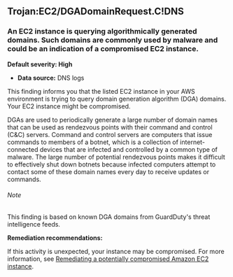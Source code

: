 Trojan:EC2/DGADomainRequest.C!DNS
---------------------------------


### An EC2 instance is querying algorithmically generated domains. Such domains are commonly used by malware and could be an indication of a compromised EC2 instance.


**Default severity: High**


 * **Data source:** DNS logs

This finding informs you that the listed EC2 instance in your AWS environment is trying to query domain generation algorithm (DGA) domains. Your EC2 instance might be compromised.


DGAs are used to periodically generate a large number of domain names that can be used as rendezvous points with their command and control (C&C) servers. Command and control servers are computers that issue commands to members of a botnet, which is a collection of internet-connected devices that are infected and controlled by a common type of malware. The large number of potential rendezvous points makes it difficult to effectively shut down botnets because infected computers attempt to contact some of these domain names every day to receive updates or commands.


###### Note

This finding is based on known DGA domains from GuardDuty's threat intelligence feeds.


**Remediation recommendations:**


If this activity is unexpected, your instance may be compromised. For more information, see [Remediating a potentially compromised Amazon EC2 instance](https://docs.aws.amazon.com/guardduty/latest/ug/compromised-ec2.html).


